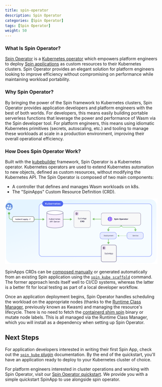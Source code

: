 ```yaml
---
title: spin-operator
description: Spin Operator
categories: [Spin Operator]
tags: [Spin Operator]
weight: 50
---
```


### What Is Spin Operator?

[Spin Operator](https://github.com/spinkube/spin-operator/) is a [Kubernetes operator](https://kubernetes.io/docs/concepts/extend-kubernetes/operator/) which empowers platform engineers to deploy [Spin applications](https://developer.fermyon.com/spin) as custom resources to their Kubernetes clusters. Spin Operator provides an elegant solution for platform engineers looking to improve efficiency without compromising on performance while maintaining workload portability. 

### Why Spin Operator? 

By bringing the power of the Spin framework to Kubernetes clusters, Spin Operator provides application developers and platform engineers with the best of both worlds. For developers, this means easily building portable serverless functions that leverage the power and performance of Wasm via the Spin developer tool. For platform engineers, this means using idiomatic Kubernetes primitives (secrets, autoscaling, etc.) and tooling to manage these workloads at scale in a production environment, improving their overall operational efficiency. 

### How Does Spin Operator Work? 

Built with the [kubebuilder](https://github.com/kubernetes-sigs/kubebuilder) framework, Spin Operator is a Kubernetes operator. Kubernetes operators are used to extend Kubernetes automation to new objects, defined as custom resources, without modifying the Kubernetes API. The Spin Operator is composed of two main components: 
- A controller that defines and manages Wasm workloads on k8s.
- The "SpinApps" Custom Resource Definition (CRD).  

![](spin-operator-diagram.png)

SpinApps CRDs can be [composed manually](../glossary/_index.md/#custom-resource-definition-crd) or generated automatically from an existing Spin application using the [`spin kube scaffold`](../spin-plugin-kube/_index.md) command. The former approach lends itself well to CI/CD systems, whereas the latter is a better fit for local testing as part of a local developer workflow. 

Once an application deployment begins, Spin Operator handles scheduling the workload on the appropriate nodes (thanks to the [Runtime Class Manager](../runtime-class-manager/), previously known as Kwasm) and managing the resource's lifecycle. There is no need to fetch the [containerd shim spin]((../containerd-shim-spin/) ) binary or mutate node labels. This is all managed via the Runtime Class Manager, which you will install as a dependency when setting up Spin Operator. 

## Next Steps

For application developers interested in writing their first Spin App, check out the [`spin kube` plugin](../spin-plugin-kube/) documentation. By the end of the quickstart, you'll have an application ready to deploy to your Kubernetes cluster of choice.

For platform engineers interested in cluster operations and working with Spin Operator, visit our [Spin Operator quickstart](./quickstart/_index.md). We provide you with a simple quickstart SpinApp to use alongside spin operator. 
